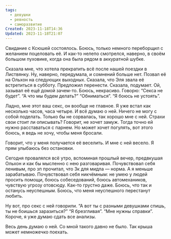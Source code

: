 ```yaml
---
tags:
  - девушки
  - ревность
  - саморазвитие
Created: 2023-11-18T14:36
Updated: 2023-11-18T21:07
---
```

Свидание с Ксюшей состоялось. Боюсь, только немного переборщил с желанием поцеловать её. И как-то нелепо смотрелся, наверно, в своём большом пуховике, когда она была рядом в аккуратной шубке.

Сказала мне, что хотела прекратить всё после нашей поездки в Листвянку. Ну, наверно, передумала, и сомнений больше нет. Позвал её на Ольхон на следующих выходных. Сказала, что Эля звала её встретиться в субботу. Предложил перенести. Сказала, подумает. Ой, зазывал её ещё домой зачем-то. Боюсь, некрасиво. Говорю: “Секса не будет”. “А что мы будем делать?” “Обниматься”. “Я боюсь не устоять”.

Ладно, мне этот ваш секс, он вообще не главное. Я уже встал как несколько часов, часа четыре. И всё думаю о ней. Ничего не могу с собой поделать. Только бы не сорвалась, так хорошо мне с ней. Страхи свои стоит ли описывать? Говорит, не хочет замуж. Тогда точно ей нужно расставаться с парнем. Но может хочет погулять, вот этого боюсь, я ведь не хочу, чтобы меня бросали.

Говорит, что у меня получается её веселить. И мне с ней весело. Я прям улыбаюсь без остановки.

Сегодня провалялся всё утро, вспоминая прошлый вечер, предвкушая Ольхон и как бы мысленно с нею разговаривая. Почувствовал себя ленивым, про зп прочитал, что 3к для мидла — норма. А я меньше зарабатываю. Почувствовал себя никчёмным: не умею у людей просить помощи, боюсь собеседований, боюсь автомехаников, чувствую угрозу отовсюду. Как-то грустно даже. Боюсь, что так и останусь неуспешным. Боюсь, что меня неуспешного перестанут любить.

Ну вот, про секс с ней говорили. “А вот ты с разными девушками спишь, ты не боишься заразиться?” “Я брезгливая”. “Мне нужны справки”. Короче, я уже думаю сдать все анализы.

  

Весь день думаю о ней. Со мной такого давно не было. Так крыша может немножечко поехать.